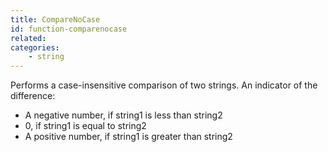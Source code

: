 ```yaml
---
title: CompareNoCase
id: function-comparenocase
related:
categories:
    - string
---
```


Performs a case-insensitive comparison of two strings.
An indicator of the difference:

- A negative number, if string1 is less than string2
- 0, if string1 is equal to string2
- A positive number, if string1 is greater than string2